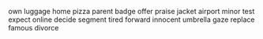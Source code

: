 own luggage home pizza parent badge offer praise jacket airport minor test expect online decide segment tired forward innocent umbrella gaze replace famous divorce